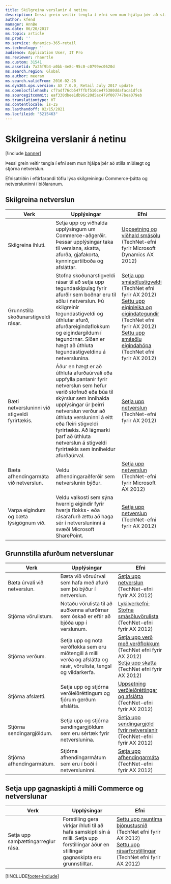 ```yaml
---
title: Skilgreina verslanir á netinu
description: Þessi grein veitir tengla í efni sem mun hjálpa þér að stilla miðlægt og stjórna netverslun.
author: kfend
manager: AnnBe
ms.date: 06/20/2017
ms.topic: article
ms.prod: ''
ms.service: dynamics-365-retail
ms.technology: ''
audience: Application User, IT Pro
ms.reviewer: rhaertle
ms.custom: 31541
ms.assetid: 7a25f9b4-a0bb-4e8c-95c0-c0799ec0620d
ms.search.region: Global
ms.author: meeram
ms.search.validFrom: 2016-02-28
ms.dyn365.ops.version: AX 7.0.0, Retail July 2017 update
ms.openlocfilehash: cf7adf76cb547ffbf516ce475380ddafaca1dfc6
ms.sourcegitcommit: eaf330dbee1db96c20d5ac479f007747bea079eb
ms.translationtype: HT
ms.contentlocale: is-IS
ms.lasthandoff: 02/15/2021
ms.locfileid: "5215463"
---
```

# <a name="configure-online-stores"></a>Skilgreina verslanir á netinu

[!include [banner](../includes/banner.md)]

Þessi grein veitir tengla í efni sem mun hjálpa þér að stilla miðlægt og stjórna netverslun.

Efnisatriðin í eftirfarandi töflu lýsa skilgreiningu Commerce-þátta og netversluninni í biðlaranum.

## <a name="configure-an-online-store"></a>Skilgreina netverslun

| Verk                                                | Upplýsingar                                                                                                                                                                                                                                                                                                                                                   | Efni                                                                                                                                                                                                                                                                                                                                                                                                                                   |
|-----------------------------------------------------|-----------------------------------------------------------------------------------------------------------------------------------------------------------------------------------------------------------------------------------------------------------------------------------------------------------------------------------------------------------|------------------------------------------------------------------------------------------------------------------------------------------------------------------------------------------------------------------------------------------------------------------------------------------------------------------------------------------------------------------------------------------------------------------------------------------|
| Skilgreina íhluti.                        | Setja upp og viðhalda upplýsingum um Commerce-aðgerðir. Þessar upplýsingar taka til verslana, skatta, afurða, gjafakorta, kynningartilboða og afsláttar.                                                                                                                                                                                                          | [Uppsetning og viðhald smásölu](https://technet.microsoft.com/library/hh597201.aspx) (TechNet-efni fyrir Microsoft Dynamics AX 2012)                                                                                                                                                                                                                                                                                          |
| Grunnstilla skoðunarstigveldi rásar.    | Stofna skoðunarstigveldi rásar til að setja upp tegundaskipulag fyrir afurðir sem boðnar eru til sölu í netverslun. Þú skilgreinir tegundastigveldi og úthlutar afurð, afurðareigindaflokkum og eigindargildum í tegundrnar. Síðan er hægt að úthluta tegundastigveldinu á netverslunina.                            | [Setja upp smásölustigveldi](https://technet.microsoft.com/library/hh580593.aspx)</br> (TechNet efni fyrir AX 2012)</br> [Settu upp eiginleika og eigindategundir](https://technet.microsoft.com/library/hh227548.aspx) (TechNet efni fyrir AX 2012)</br> [Settu upp smásölu eigindahópa](https://technet.microsoft.com/library/jj728713.aspx) (TechNet efni fyrir AX 2012) |
| Bæti netversluninni við stigveldi fyrirtækis. | Áður en hægt er að úthluta afurðaúrvali eða uppfylla pantanir fyrir netverslun sem hefur verið stofnuð eða búa til skýrslur sem innihalda upplýsingar úr þeirri netverslun verður að úthluta versluninni á eitt eða fleiri stigveldi fyrirtækis. Að lágmarki þarf að úthluta netverslun á stigveldi fyrirtækis sem inniheldur afurðaúrval. | [Setja upp netverslun](https://technet.microsoft.com/library/jj682095.aspx) (TechNet-efni fyrir AX 2012)                                                                                                                                                                                                                                                                                                     |
| Bæta afhendingarmáta við netverslun.          | Veldu afhendingaraðferðir sem netverslunin býður.                                                                                                                                                                                                                                                                                                 | [Setja upp netverslun](https://technet.microsoft.com/library/jj682095.aspx) (TechNet-efni fyrir Microsoft AX 2012)                                                                                                                                                                                                                                                                                                     |
| Varpa eigindum og bæta lýsigögnum við.                   | Veldu valkosti sem sýna hvernig eigindir fyrir hverja flokks- eða rásarafurð ættu að haga sér í netversluninni á svæði Microsoft SharePoint.                                                                                                                                                                                              | [Setja upp netverslun](https://technet.microsoft.com/library/jj682095.aspx) (TechNet-efni fyrir AX 2012)                                                                                                                                                                                                                                                                                                     |

## <a name="configure-online-store-products"></a>Grunnstilla afurðum netverslunar

| Verk                                 | Upplýsingar                                                                                                                                           | Efni                                                                                                                                                                                                                                                                            |
|--------------------------------------|---------------------------------------------------------------------------------------------------------------------------------------------------|-----------------------------------------------------------------------------------------------------------------------------------------------------------------------------------------------------------------------------------------------------------------------------------|
| Bæta úrvali við netverslun. | Bæta við vöruúrval sem hafa með afurð sem þú býður í netverslun.                                                                  | [Setja upp netverslun](https://technet.microsoft.com/library/jj682095.aspx) (TechNet-efni fyrir AX 2012)                                                                                                                                              |
| Stjórna vörulistum.                     | Notaðu vörulista til að auðkenna afurðirnar sem óskað er eftir að bjóða upp í verslunum.                                                              | [Lykilverkefni: Stofna smásöluvörulista](https://technet.microsoft.com/library/jj728712.aspx) (TechNet-efni fyrir AX 2012)                                                                                                                           |
| Stjórna verðum.                       | Setja upp og nota verðflokka sem eru miðtengill á milli verða og afslátta og rásir, vörulista, tengsl og vildarkerfa. | [Setja upp verð með verðflokkum](https://technet.microsoft.com/library/hh597169.aspx) (TechNet efni fyrir AX 2012)</br> [Setja upp skatta](https://technet.microsoft.com/library/hh580571.aspx) (TechNet efni fyrir AX 2012) |
| Stjórna afslætti.                    | Setja upp og stjórna verðleiðréttingum og fjórum gerðum afslátta.                                                                                  | [Uppsetning verðleiðréttingar og afslátta](https://technet.microsoft.com/library/hh597114.aspx) (TechNet-efni fyrir AX 2012)                                                                                                                          |
| Stjórna sendingargjöldum.             | Setja upp og stjórna sendingargjöldum sem eru sértæk fyrir netverslunina.                                                                     | [Setja upp sendingargjöld fyrir netverslanir](https://technet.microsoft.com/library/jj728714.aspx) (TechNet-efni fyrir AX 2012)                                                                                                                           |
| Stjórna afhendingarmátum.            | Stjórna afhendingarmátum sem eru í boði í netversluninni.                                                                                        | [Setja upp afhendingarmáta](https://technet.microsoft.com/library/jj728719.aspx) (TechNet-efni fyrir AX 2012)                                                                                                                                            |

## <a name="set-up-data-exchange-between-commerce-and-the-online-store"></a>Setja upp gagnaskipti á milli Commerce og netverslunar

| Verk                                 | Upplýsingar                                                                                                                               | Efni                                                                                                                                                                                                                                                                                  |
|--------------------------------------|---------------------------------------------------------------------------------------------------------------------------------------|-----------------------------------------------------------------------------------------------------------------------------------------------------------------------------------------------------------------------------------------------------------------------------------------|
| Setja upp samþættingarreglur rása. | Forstilling gera virkjar íhluti til að hafa samskipti sín á milli. Setja upp forstillingar áður en stillingar gagnaskipta eru grunnstilltar. | [Settu upp rauntíma þjónustusnið](https://technet.microsoft.com/library/hh580631.aspx) (TechNet efni fyrir AX 2012)</br> [Settu upp rásarforstillingar](https://technet.microsoft.com/library/jj677402.aspx) (TechNet efni fyrir AX 2012) |







[!INCLUDE[footer-include](../../includes/footer-banner.md)]